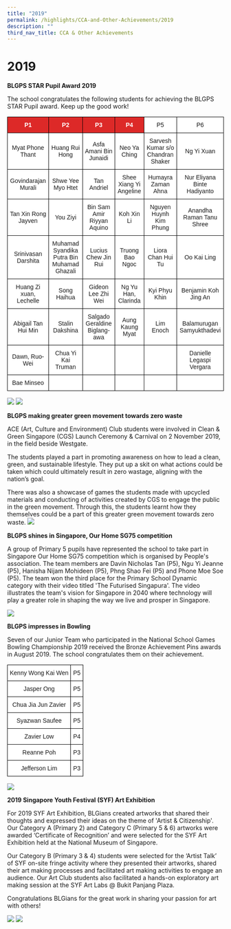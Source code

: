 ```yaml
---
title: "2019"
permalink: /highlights/CCA-and-Other-Achievements/2019
description: ""
third_nav_title: CCA & Other Achievements
---
```

# 2019
**BLGPS STAR Pupil Award 2019**

The school congratulates the following students for achieving the BLGPS STAR Pupil award. Keep up the good work!  

<style type="text/css">
.tg  {border-collapse:collapse;border-spacing:0;}
.tg td{border-color:black;border-style:solid;border-width:1px;font-family:Arial, sans-serif;font-size:14px;
  overflow:hidden;padding:10px 5px;word-break:normal;}
.tg th{border-color:black;border-style:solid;border-width:1px;font-family:Arial, sans-serif;font-size:14px;
  font-weight:normal;overflow:hidden;padding:10px 5px;word-break:normal;}
.tg .tg-5hx2{background-color:#DD2928;color:#FFF;font-weight:bold;text-align:center;vertical-align:middle}
.tg .tg-7yig{background-color:#FFF;text-align:center;vertical-align:top}
.tg .tg-f4yw{background-color:#FFF;text-align:center;vertical-align:middle}
</style>
<table class="tg">
<thead>
  <tr>
    <th class="tg-5hx2"><span style="color:#FFF;background-color:#DD2928">P1</span></th>
    <th class="tg-5hx2"><span style="color:#FFF;background-color:#DD2928">P2</span></th>
    <th class="tg-5hx2"><span style="color:#FFF;background-color:#DD2928">P3</span></th>
    <th class="tg-5hx2"><span style="color:#FFF;background-color:#DD2928">P4</span></th>
    <th class="tg-7yig"><span style="background-color:#FFF">P5 </span></th>
    <th class="tg-f4yw"><span style="background-color:#FFF">P6 </span></th>
  </tr>
</thead>
<tbody>
  <tr>
    <td class="tg-f4yw"><span style="background-color:#FFF"> Myat Phone Thant</span><br></td>
    <td class="tg-f4yw"><span style="background-color:#FFF"> Huang Rui Hong</span><br></td>
    <td class="tg-f4yw"><span style="background-color:#FFF"> Asfa Amani Bin Junaidi</span><br></td>
    <td class="tg-f4yw"><span style="background-color:#FFF">Neo Ya Ching</span><br></td>
    <td class="tg-f4yw"><span style="background-color:#FFF"> Sarvesh Kumar s/o Chandran Shaker </span></td>
    <td class="tg-f4yw"><span style="background-color:#FFF"> Ng Yi Xuan </span></td>
  </tr>
  <tr>
    <td class="tg-f4yw"><span style="background-color:#FFF"> Govindarajan Murali</span><br></td>
    <td class="tg-f4yw"><span style="background-color:#FFF"> Shwe Yee Myo Htet</span></td>
    <td class="tg-f4yw"><span style="background-color:#FFF">Tan Andriel</span><br></td>
    <td class="tg-f4yw"><span style="background-color:#FFF"> Shee Xiang Yi Angeline</span><br></td>
    <td class="tg-f4yw"><span style="background-color:#FFF">Humayra Zaman Ahna</span></td>
    <td class="tg-f4yw"><span style="background-color:#FFF"> Nur Eliyana Binte Hadiyanto </span></td>
  </tr>
  <tr>
    <td class="tg-f4yw"><span style="background-color:#FFF">  Tan Xin Rong Jayven</span></td>
    <td class="tg-f4yw"><span style="background-color:#FFF"> You Ziyi</span></td>
    <td class="tg-f4yw"><span style="background-color:#FFF"> Bin Sam Amir Riyyan Aquino </span></td>
    <td class="tg-f4yw"><span style="background-color:#FFF">  Koh Xin Li</span></td>
    <td class="tg-f4yw"><span style="background-color:#FFF"> Nguyen Huynh Kim Phung </span></td>
    <td class="tg-f4yw"><span style="background-color:#FFF">   Anandha Raman Tanu Shree</span></td>
  </tr>
  <tr>
    <td class="tg-f4yw"><span style="background-color:#FFF"> Srinivasan Darshita </span></td>
    <td class="tg-f4yw"><span style="background-color:#FFF"> Muhamad Syandika Putra Bin Muhamad Ghazali</span></td>
    <td class="tg-f4yw"><span style="background-color:#FFF"> Lucius Chew Jin Rui</span></td>
    <td class="tg-f4yw"><span style="background-color:#FFF"> Truong Bao Ngoc</span></td>
    <td class="tg-f4yw"><span style="background-color:#FFF"> Liora Chan Hui Tu </span></td>
    <td class="tg-f4yw"><span style="background-color:#FFF"> Oo Kai Ling</span></td>
  </tr>
  <tr>
    <td class="tg-f4yw"><span style="background-color:#FFF">Huang Zi xuan, Lechelle</span></td>
    <td class="tg-f4yw"><span style="background-color:#FFF">Song Haihua </span></td>
    <td class="tg-f4yw"><span style="background-color:#FFF">Gideon Lee Zhi Wei</span></td>
    <td class="tg-f4yw"><span style="background-color:#FFF"> Ng Yu Han, Clarinda</span></td>
    <td class="tg-f4yw"><span style="background-color:#FFF">  Kyi Phyu Khin </span></td>
    <td class="tg-f4yw"><span style="background-color:#FFF"> Benjamin Koh Jing An </span></td>
  </tr>
  <tr>
    <td class="tg-f4yw"><span style="background-color:#FFF"> Abigail Tan Hui Min</span></td>
    <td class="tg-f4yw"><span style="background-color:#FFF">  Stalin Dakshina</span></td>
    <td class="tg-f4yw"><span style="background-color:#FFF"> Salgado Geraldine Biglang-awa </span></td>
    <td class="tg-f4yw"><span style="background-color:#FFF">  Aung Kaung Myat</span></td>
    <td class="tg-f4yw"><span style="background-color:#FFF">  Lim Enoch </span></td>
    <td class="tg-f4yw"><span style="background-color:#FFF"> Balamurugan Samyukthadevi</span></td>
  </tr>
  <tr>
    <td class="tg-f4yw"><span style="background-color:#FFF"> Dawn, Ruo-Wei</span></td>
    <td class="tg-f4yw"><span style="background-color:#FFF">  Chua Yi Kai Truman</span></td>
    <td class="tg-f4yw"><span style="background-color:#FFF"> </span></td>
    <td class="tg-f4yw"><span style="background-color:#FFF"> </span></td>
    <td class="tg-f4yw"><span style="background-color:#FFF"> </span></td>
    <td class="tg-f4yw"><span style="background-color:#FFF">Danielle Legaspi Vergara </span></td>
  </tr>
  <tr>
    <td class="tg-f4yw"><span style="background-color:#FFF">Bae Minseo</span></td>
    <td class="tg-f4yw"><span style="background-color:#FFF"> </span></td>
    <td class="tg-f4yw"><span style="background-color:#FFF"> </span></td>
    <td class="tg-f4yw"><span style="background-color:#FFF"> </span></td>
    <td class="tg-f4yw"><span style="background-color:#FFF"> </span></td>
    <td class="tg-f4yw"><span style="background-color:#FFF"> </span></td>
  </tr>
</tbody>
</table>

![](/images/star%20pupil%20award%201.jpg)
![](/images/star%20pupil%20award%202.jpg)

**BLGPS making greater green movement towards zero waste**

ACE (Art, Culture and Environment) Club students were involved in Clean & Green Singapore (CGS) Launch Ceremony & Carnival on 2 November 2019, in the field beside Westgate. 

The students played a part in promoting awareness on how to lead a clean, green, and sustainable lifestyle. They put up a skit on what actions could be taken which could ultimately result in zero wastage, aligning with the nation’s goal. 

There was also a showcase of games the students made with upcycled materials and conducting of activities created by CGS to engage the public in the green movement. Through this, the students learnt how they themselves could be a part of this greater green movement towards zero waste. 
![](/images/zero%20waste.jpg)

**BLGPS shines in Singapore, Our Home SG75 competition**<br>

A group of Primary 5 pupils have represented the school to take part in Singapore Our Home SG75 competition which is organised by People's association. The team members are Davin Nicholas Tan (P5), Ngu Yi Jeanne (P5), Hanisha Nijam Mohideen (P5), Phng Shao Fei (P5) and Phone Moe Soe (P5). The team won the third place for the Primary School Dynamic category with their video titled 'The Futurised Singapura'. The video illustrates the team's vision for Singapore in 2040 where technology will play a greater role in shaping the way we live and prosper in Singapore.

![](/images/Screenshot%203.png)

**BLGPS impresses in Bowling**

Seven of our Junior Team who participated in the National School Games Bowling Championship 2019 received the Bronze Achievement Pins awards in August 2019. The school congratulates them on their achievement. 

<style type="text/css">
.tg  {border-collapse:collapse;border-spacing:0;}
.tg td{border-color:black;border-style:solid;border-width:1px;font-family:Arial, sans-serif;font-size:14px;
  overflow:hidden;padding:10px 5px;word-break:normal;}
.tg th{border-color:black;border-style:solid;border-width:1px;font-family:Arial, sans-serif;font-size:14px;
  font-weight:normal;overflow:hidden;padding:10px 5px;word-break:normal;}
.tg .tg-7yig{background-color:#FFF;text-align:center;vertical-align:top}
</style>
<table class="tg">
<thead>
  <tr>
    <th class="tg-7yig">Kenny Wong Kai Wen</th>
    <th class="tg-7yig">P5<br></th>
  </tr>
</thead>
<tbody>
  <tr>
    <td class="tg-7yig">Jasper Ong</td>
    <td class="tg-7yig">P5</td>
  </tr>
  <tr>
    <td class="tg-7yig">Chua Jia Jun Zavier</td>
    <td class="tg-7yig">P5</td>
  </tr>
  <tr>
    <td class="tg-7yig">Syazwan Saufee</td>
    <td class="tg-7yig">P5</td>
  </tr>
  <tr>
    <td class="tg-7yig">Zavier Low</td>
    <td class="tg-7yig">P4</td>
  </tr>
  <tr>
    <td class="tg-7yig">Reanne Poh</td>
    <td class="tg-7yig">P3</td>
  </tr>
  <tr>
    <td class="tg-7yig">Jefferson Lim</td>
    <td class="tg-7yig">P3</td>
  </tr>
</tbody>
</table>

![](/images/bowling%201.jpg)

**2019 Singapore Youth Festival (SYF) Art Exhibition**

For 2019 SYF Art Exhibition, BLGians created artworks that shared their thoughts and expressed their ideas on the theme of 'Artist & Citizenship'. Our Category A (Primary 2) and Category C (Primary 5 & 6) artworks were awarded ‘Certificate of Recognition’ and were selected for the SYF Art Exhibition held at the National Museum of Singapore.
 
Our Category B (Primary 3 & 4) students were selected for the ‘Artist Talk’ of SYF on-site fringe activity where they presented their artworks, shared their art making processes and facilitated art making activities to engage an audience. Our Art Club students also facilitated a hands-on exploratory art making session at the SYF Art Labs @ Bukit Panjang Plaza.
 
Congratulations BLGians for the great work in sharing your passion for art with others!

![](/images/BLGPS%20SYF%20Art%202019_1.jpg)
![](/images/BLGPS%20SYF%20Art%202019_2.jpg)